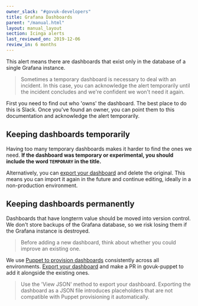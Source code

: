 ```yaml
---
owner_slack: "#govuk-developers"
title: Grafana Dashboards
parent: "/manual.html"
layout: manual_layout
section: Icinga alerts
last_reviewed_on: 2019-12-06
review_in: 6 months
---
```


This alert means there are dashboards that exist only in the database of a single Grafana instance.

> Sometimes a temporary dashboard is necessary to deal with an incident. In this case, you can acknowledge the alert temporarily until the incident concludes and we're confident we won't need it again.

First you need to find out who 'owns' the dashboard. The best place to do this is Slack. Once you've found an owner, you can point them to this documentation and acknowledge the alert temporarily.

## Keeping dashboards temporarily

Having too many temporary dashboards makes it harder to find the ones we need. **If the dashboard was temporary or experimental, you should include the word `TEMPORARY` in the title.**

Alternatively, you can [export your dashboard][grafana-export] and delete the original. This means you can import it again in the future and continue editing, ideally in a non-production environment.

## Keeping dashboards permanently

Dashboards that have longterm value should be moved into version control. We don't store backups of the Grafana database, so we risk losing them if the Grafana instance is destroyed.

> Before adding a new dashboard, think about whether you could improve an existing one.

We use [Puppet to provision dashboards][puppet-grafana] consistently across all environments. [Export your dashboard][grafana-export] and make a PR in govuk-puppet to add it alongside the existing ones.

> Use the 'View JSON' method to export your dashboard. Exporting the dashboard as a JSON file introduces placeholders that are not compatible with Puppet provisioning it automatically.

[grafana-export]: https://grafana.com/docs/grafana/latest/reference/export_import/#exporting-a-dashboard
[puppet-grafana]: https://github.com/alphagov/govuk-puppet/tree/master/modules/grafana/files/dashboards

